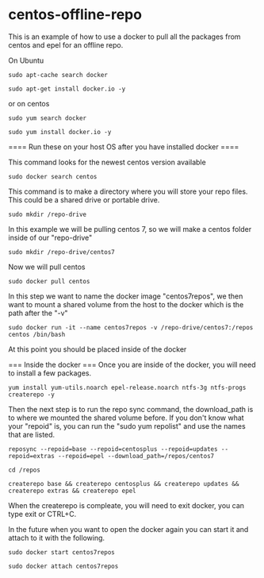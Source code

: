 # centos-offline-repo
This is an example of how to use a docker to pull all the packages from centos and epel for an offline repo.



On Ubuntu

```
sudo apt-cache search docker

sudo apt-get install docker.io -y
```

or on centos

```
sudo yum search docker 

sudo yum install docker.io -y
```

==== Run these on your host OS after you have installed docker ====

This command looks for the newest centos version available


```
sudo docker search centos
```


This command is to make a directory where you will store your repo files. This could be a shared drive or portable drive.


```
sudo mkdir /repo-drive
```

In this example we will be pulling centos 7, so we will make a centos folder inside of our "repo-drive"

```
sudo mkdir /repo-drive/centos7
```

Now we will pull centos


```
sudo docker pull centos
```

In this step we want to name the docker image "centos7repos",
we then want to mount a shared volume from the host to the docker which is the path after the "-v"


```
sudo docker run -it --name centos7repos -v /repo-drive/centos7:/repos centos /bin/bash
```

At this point you should be placed inside of the docker


=== Inside the docker ===
Once you are inside of the docker, you will need to install a few packages.

```
yum install yum-utils.noarch epel-release.noarch ntfs-3g ntfs-progs createrepo -y
```

Then the next step is to run the repo sync command, the download_path is to where we mounted the shared volume before.
If you don't know what your "repoid" is, you can run the "sudo yum repolist" and use the names that are listed.

```
reposync --repoid=base --repoid=centosplus --repoid=updates --repoid=extras --repoid=epel --download_path=/repos/centos7

cd /repos

createrepo base && createrepo centosplus && createrepo updates && createrepo extras && createrepo epel
```

When the createrepo is compleate, you will need to exit docker, you can type exit or CTRL+C.

In the future when you want to open the docker again you can start it and attach to it with the following.

```
sudo docker start centos7repos

sudo docker attach centos7repos
```
